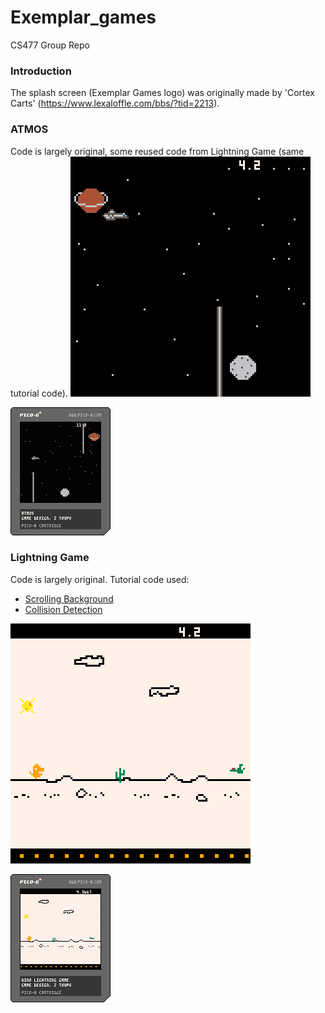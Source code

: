 # Exemplar_games
 CS477 Group Repo
 
### Introduction
 The splash screen (Exemplar Games logo) was originally made by 'Cortex Carts' (https://www.lexaloffle.com/bbs/?tid=2213).
 
### ATMOS
Code is largely original, some reused code from Lightning Game (same tutorial code).
![ATMOS Game Gif](/atmos.gif)

![Atmos Game P8 File](/atmos.p8.png)

### Lightning Game
Code is largely original.
Tutorial code used:
- [Scrolling Background](https://www.youtube.com/watch?v=wFJqmqzwOxo)
- [Collision Detection](https://www.youtube.com/watch?v=Recf5_RJbZI)

![Lightning Game GIF](/lightning-game_0.gif)

![Lightning Game P8 File](/lightning-game.p8.png)

